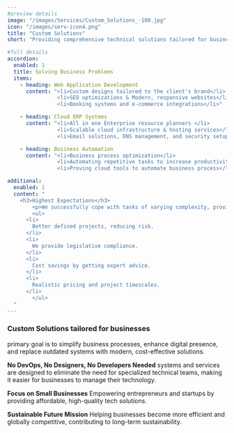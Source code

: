 ```yaml
---
#preview details
image: "/images/Services/Custom_Solutions_-100.jpg"
icon: "/images/serv-icon4.png"
title: "Custom Solutions"
short: "Providing comprehensive technical solutions tailored for businesses, especially solopreneurs and small enterprises."

#full details
accordion:
  enabled: 1
  title: Solving Business Problems
  items:
    - heading: Web Application Development
      content: "<li>Custom designs tailored to the client's brand</li> 
                <li>SEO optimizations & Modern, responsive websites</li>
                <li>Booking systems and e-commerce integrations</li>"

    - heading: Cloud ERP Systems
      content: "<li>All in one Enterprise resource planners </li> 
                <li>Scalable cloud infrastructure & hosting services</li>
                <li>Email solutions, DNS management, and security setups</li>"

    - heading: Business Automation
      content: "<li>Business process optimization</li> 
                <li>Automating repetitive tasks to increase productivity</li>
                <li>Proving cloud tools to automate business process</li>"

additional:
  enabled: 1
  content: "
    <h3>Highest Expectations</h3>
		<p>We successfully cope with tasks of varying complexity, provide longterm guarantees and regularly master new technologies. Our portfolio includes <span style='text-decoration: underline;'>dozens of successfully</span> completed projects of houses of different stores, with high–quality finishes and good repairs.</p>
		<ul>
      <li>
        Better defined projects, reducing risk.
      </li>
      <li>
        We provide legislative compliance.
      </li>
      <li>
        Cost savings by getting expert advice.
      </li>
      <li>
        Realistic pricing and project timescales.
      </li>
		</ul>
  "
---
```


### Custom Solutions tailored for businesses

primary goal is to simplify business processes, enhance digital presence, and replace outdated systems with modern, cost-effective solutions.

**No DevOps, No Designers, No Developers Needed** systems and services are designed to eliminate the need for specialized technical teams, making it easier for businesses to manage their technology.

**Focus on Small Businesses** Empowering entrepreneurs and startups by providing affordable, high-quality tech solutions.

**Sustainable Future Mission** Helping businesses become more efficient and globally competitive, contributing to long-term sustainability.